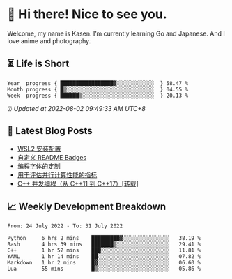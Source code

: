 <h1>👋 Hi there! Nice to see you.</h1>

Welcome, my name is Kasen. I’m currently learning Go and Japanese. And I love anime and photography.


## ⏳ Life is Short

<!-- Start of Time Progress Bar -->
``` text
Year  progress { █████████████████▓░░░░░░░░░░░░  } 58.47 %
Month progress { █▒░░░░░░░░░░░░░░░░░░░░░░░░░░░░  } 04.55 %
Week  progress { ██████▒░░░░░░░░░░░░░░░░░░░░░░░  } 20.13 %
```

⏰ *Updated at 2022-08-02 09:49:33 AM UTC+8*

<!-- End of Time Progress Bar -->

## 📝 Latest Blog Posts

<!-- BLOG-POST-LIST:START -->
- [WSL2 安装配置](https://blog.imkasen.com/wsl2-config.html)
- [自定义 README Badges](https://blog.imkasen.com/custom-readme-badges.html)
- [编程字体的定制](https://blog.imkasen.com/coding-fonts-configuration.html)
- [用于评估并行计算性能的指标](https://blog.imkasen.com/parallel-performance-metrics.html)
- [C++ 并发编程（从 C++11 到 C++17）[转载]](https://blog.imkasen.com/cpp-concurrency.html)
<!-- BLOG-POST-LIST:END -->

## 📈 Weekly Development Breakdown

<!--START_SECTION:waka-->

```text
From: 24 July 2022 - To: 31 July 2022

Python     6 hrs 2 mins    █████████▓░░░░░░░░░░░░░░░   38.19 %
Bash       4 hrs 39 mins   ███████▒░░░░░░░░░░░░░░░░░   29.41 %
C++        1 hr 52 mins    ███░░░░░░░░░░░░░░░░░░░░░░   11.81 %
YAML       1 hr 14 mins    ██░░░░░░░░░░░░░░░░░░░░░░░   07.82 %
Markdown   1 hr 2 mins     █▓░░░░░░░░░░░░░░░░░░░░░░░   06.60 %
Lua        55 mins         █▒░░░░░░░░░░░░░░░░░░░░░░░   05.86 %
```

<!--END_SECTION:waka-->
